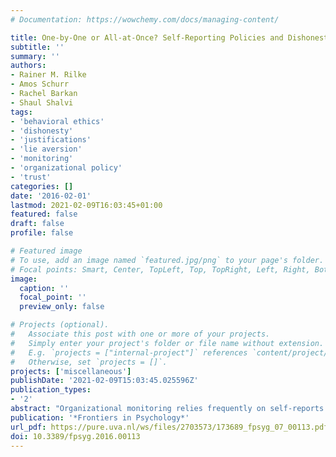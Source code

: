 ```yaml
---
# Documentation: https://wowchemy.com/docs/managing-content/

title: One-by-One or All-at-Once? Self-Reporting Policies and Dishonesty
subtitle: ''
summary: ''
authors:
- Rainer M. Rilke
- Amos Schurr
- Rachel Barkan
- Shaul Shalvi
tags:
- 'behavioral ethics'
- 'dishonesty'
- 'justifications'
- 'lie aversion'
- 'monitoring'
- 'organizational policy'
- 'trust'
categories: []
date: '2016-02-01'
lastmod: 2021-02-09T16:03:45+01:00
featured: false
draft: false
profile: false

# Featured image
# To use, add an image named `featured.jpg/png` to your page's folder.
# Focal points: Smart, Center, TopLeft, Top, TopRight, Left, Right, BottomLeft, Bottom, BottomRight.
image:
  caption: ''
  focal_point: ''
  preview_only: false

# Projects (optional).
#   Associate this post with one or more of your projects.
#   Simply enter your project's folder or file name without extension.
#   E.g. `projects = ["internal-project"]` references `content/project/deep-learning/index.md`.
#   Otherwise, set `projects = []`.
projects: ['miscellaneous']
publishDate: '2021-02-09T15:03:45.025596Z'
publication_types:
- '2'
abstract: "Organizational monitoring relies frequently on self-reports (e.g., work hours, progress reports, travel expenses). A “one-by-one” policy requires employees to submit a series of reports (e.g., daily or itemized reports). An “all-at-once” policy requires an overall report (e.g., an annual or an overview report). Both policies use people's self-reports to determine their pay, and both allow people to inflate their reports to get higher incentives, that is, to cheat. Objectively, people can cheat to the same extent under both reporting policies.However, the two policies differ in that the segmented one-by-one policy signals closer monitoring than the all-at-once policy. We suggest here that lie aversion may have a paradoxical effect on closer monitoring and lead people to cheat more. Specifically, reporting a series of segmented units of performance (allowing small lies) should lead to more cheating than a one-shot report of overall performance (that require one larger lie). Two surveys indicated that while people perceive the all-at-once policy as more trusting, they still expected people would be equally likely to cheat in both policies. An experiment tested the effects of the two reporting policies on cheating. The findings showed that contrary to the participants' intuition, but in line with research on lie aversion, the one-by-one policy resulted in more cheating than the all-at-once policy. Implications for future research and organization policy are discussed."
publication: '*Frontiers in Psychology*'
url_pdf: https://pure.uva.nl/ws/files/2703573/173689_fpsyg_07_00113.pdf
doi: 10.3389/fpsyg.2016.00113
---
```

